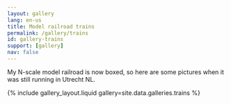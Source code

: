 ```yaml
---
layout: gallery
lang: en-us
title: Model railroad trains
permalink: /gallery/trains
id: gallery-trains
support: [gallery]
nav: false
---
```


My N-scale model railroad is now boxed, so here are some pictures when it was still running in Utrecht NL.

{% include gallery_layout.liquid gallery=site.data.galleries.trains %}

